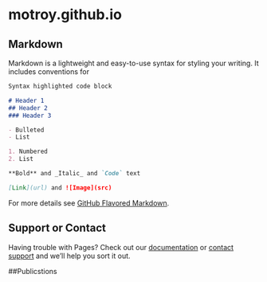 # motroy.github.io

## Markdown

Markdown is a lightweight and easy-to-use syntax for styling your writing. It includes conventions for

```markdown
Syntax highlighted code block

# Header 1
## Header 2
### Header 3

- Bulleted
- List

1. Numbered
2. List

**Bold** and _Italic_ and `Code` text

[Link](url) and ![Image](src)
```

For more details see [GitHub Flavored Markdown](https://guides.github.com/features/mastering-markdown/).

## Support or Contact
Having trouble with Pages? Check out our [documentation](https://help.github.com/categories/github-pages-basics/) or [contact support](https://github.com/contact) and we’ll help you sort it out.

##Publicstions
<div id="text"></div>
	 <Script> //Adapted from code by Les Ansley, in reply to blog posting from "http://www.alexhadik.com/blog/2014/6/12/create-pubmed-citations-automatically-using-pubmed-api" var HTMLpublication = '%authors% (%date%) \'%title%\' <i>%journal%\</i>,<b>%volume%</b> %issue%%pages%PMID:<a href="%data%"target="_blank"> %PMID% </a></br></br>' //Formats output var publications, idStringList; var pubmedSearchAPI = "https://eutils.ncbi.nlm.nih.gov/entrez/eutils/esearch.fcgi?"; var pubmedSummaryAPI = "https://eutils.ncbi.nlm.nih.gov/entrez/eutils/esummary.fcgi?"; var database = "db=pubmed"; var returnmode = "&retmode=json"; var returnmax = "&retmax=100"; var searchterm = "&term=Williams,Damian[author]"; var returntype = "&rettype=abstract"; var idURL = pubmedSearchAPI + database + returnmode + returnmax + searchterm console.log(idURL); var getPubmed = function(url) { //passed url return new Promise(function(resolve, reject) { var xhr = new XMLHttpRequest(); xhr.open('get', url, true); xhr.responseType = 'json'; xhr.onload = function() { var status = xhr.status; if (status == 200) { //status 200 signifies OK (http://www.w3schools.com/ajax/ajax_xmlhttprequest_onreadystatechange.asp) resolve(xhr.response); } else { reject(status); } }; xhr.send(); }); }; getPubmed(idURL).then(function(data) { var idList = data.esearchresult.idlist; idStringList = idList.toString(); //converts the idlist to a string to be appended to the search url idStringList = '&id=' + idStringList; summaryURL = pubmedSummaryAPI + database + returnmode + returntype + idStringList; getPubmed(summaryURL).then(function(summary) { publications = formatReferences(summary); console.log(publications);	 		document.getElementById("demo").innerHTML = publications; 		 }, function(status) { publications = 'Something went wrong getting the ids.'; }); }, function(status) { publications = 'Something went wrong getting the ids.'; }); function formatReferences(summary) { var publicationList = ''; for (refs in summary.result) { if (refs !== 'uids') { var authors = ''; var publication = ''; var authorCount = ((summary.result[refs].authors).length); var i = 0; while (i < authorCount - 1) { authors += summary.result[refs].authors[i].name + ', '; i++; } publication = HTMLpublication.replace('%data%', 'http://www.ncbi.nlm.nih.gov/pubmed/' + refs); authors += summary.result[refs].lastauthor; publication = publication.replace('%authors%', authors); publication = publication.replace('%title%', summary.result[refs].title); publication = publication.replace('%journal%', summary.result[refs].source); publication = publication.replace('%PMID%', summary.result[refs].uid); //Alter formatting if article is In Press if (summary.result[refs].volume !== '') { publication = publication.replace('%volume%', ' ' + summary.result[refs].volume); publication = publication.replace('%issue%', '(' + summary.result[refs].issue + ')'); publication = publication.replace('%pages%', ': ' + summary.result[refs].pages + '. '); var date = summary.result[refs].pubdate.slice(0, 4); publication = publication.replace('%date%', date + ''); } else { publication = publication.replace('%volume%', ' In Press'); publication = publication.replace('%issue%', '.'); publication = publication.replace('%pages%', ''); publication = publication.replace('%date%', ''); } publicationList = publication + publicationList; } } return (publicationList); } </Script> 
